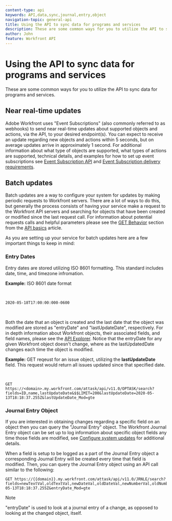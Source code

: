 ```yaml
---
content-type: api
keywords: API,data,sync,journal,entry,object
navigation-topic: general-api
title: Using the API to sync data for programs and services
description: These are some common ways for you to utilize the API to sync data for programs and services.
author: John
feature: Workfront API
---
```


# Using the API to sync data for programs and services

These are some common ways for you to utilize the API&nbsp;to sync data for programs and services.

## Near real-time updates

Adobe Workfront uses "Event Subscriptions" (also commonly referred to as webhooks) to send near real-time updates about supported objects and actions, via the API, to your desired endpoint(s). You can expect to receive an update regarding new objects and actions within 5 seconds, but on average updates arrive in approximately 1 second. For additional information about what type of objects are supported, what types of actions are supported, technical details, and examples for how to set up event subscriptions see [Event Subscription API](../../wf-api/general/event-subs-api.md) and [Event Subscription delivery requirements](../../wf-api/general/setup-event-sub-endpoint.md).

## Batch updates

Batch updates are a way to configure your system for updates by making periodic requests to Workfront servers. There are a lot of ways to do this, but generally the process consists of having your service make a request to the Workfront API servers and searching for objects that have been created or modified since the last request call. For information about potential requests calls and helpful parameters please see the [GET Behavior](../../wf-api/general/api-basics.md#get-behavior) section from the [API basics](../../wf-api/general/api-basics.md) article.

As you are setting up your service for batch updates here are a few important things to keep in mind:

### Entry Dates

Entry dates are stored utilizing ISO 8601 formatting. This standard includes date, time, and timezone infromation.

**Example:** ISO 8601 date format

<!-- [Copy](javascript:void(0);) --> 
&nbsp;  
<pre><code>2020-05-18T17:00:00:000-0600</code></pre>&nbsp;

Both the date that an object is created and the last date that the object was modified are stored as "entryDate" and "lastUpdateDate", respectively. For in depth information about Workfront objects, their associated fields, and field names, please see the [API Explorer](../../wf-api/general/api-explorer.md). Notice that the entryDate for any given Workfront object doesn't change, where as the lastUpdatedDate changes each time the object is modified.

**Example:** GET reqeust for an issue object, utilizing the **lastUpdateDate** field. This request would return all issues updated since that specified date.

<!-- [Copy](javascript:void(0);) --> 
&nbsp;  

```
GET
https://<domain>.my.workfront.com/attask/api/v11.0/OPTASK/search?fields=ID,name,lastUpdateDate&$$LIMIT=200&lastUpdateDate=2020-05-13T18:18:37.255Z&lastUpdateDate_Mod=gte
```

### Journal Entry Object

If you are interested in obtaining changes regarding a specific field on an object then you can query the "Journal Entry" object. The Workfront Journal Entry object can be set up to log information about specific object fields any time those fields are modified, see [Configure system updates](../../administration-and-setup/set-up-workfront/system-tracked-update-feeds/configure-system-updates.md) for additional details.

When a field is setup to be logged as a part of the Journal Entry object a corresponding Journal Entry will be created every time that field is modified. Then, you can query the Journal Entry object using an API&nbsp;call similar to the following:

<!-- [Copy](javascript:void(0);) --> 

<pre><code>GET https://&#123;&#123;domain&#125;&#125;.my.workfront.com/attask/api/v11.0/JRNLE/search?fields=newTextVal,oldTextVal,newDateVal,oldDateVal,newNumberVal,oldNumberVal,entryDate,objObjCode,objID,fieldName&fieldName=name&objObjCode=OPTASK&entryDate=2020-05-13T18:18:37.255Z&entryDate_Mod=gte</code></pre>

>[!NOTE]
>
>"entryDate" is used to look at a journal entry of a change, as opposed to looking at the changed object, itself.

